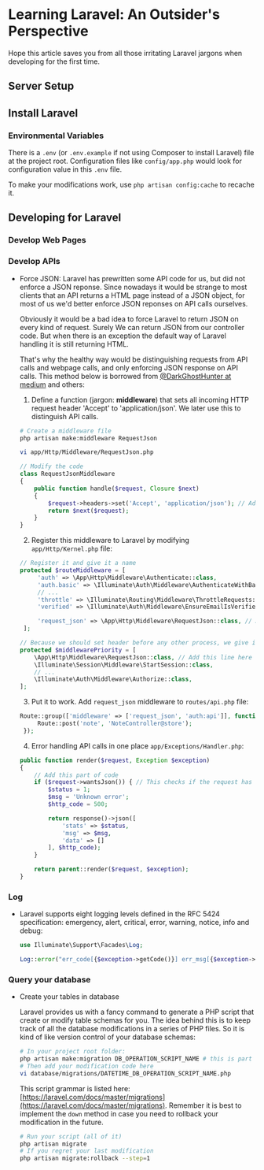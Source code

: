 # Learning Laravel: An Outsider's Perspective

Hope this article saves you from all those irritating Laravel jargons when developing for the first time.

## Server Setup

## Install Laravel

### Environmental Variables

There is a `.env` (or `.env.example` if not using Composer to install Laravel) file at the project root. Configuration files like `config/app.php` would look for configuration value in this `.env` file.

To make your modifications work, use `php artisan config:cache` to recache it.

## Developing for Laravel

### Develop Web Pages

### Develop APIs

-   Force JSON: Laravel has prewritten some API code for us, but did not enforce a JSON reponse. Since nowadays it would be strange to most clients that an API returns a HTML page instead of a JSON object, for most of us we'd better enforce JSON reponses on API calls ourselves.

    Obviously it would be a bad idea to force Laravel to return JSON on every kind of request. Surely We can return JSON from our controller code. But when there is an exception the default way of Laravel handling it is still returning HTML.

    That's why the healthy way would be distinguishing requests from API calls and webpage calls, and only enforcing JSON response on API calls. This method below is borrowed from [@DarkGhostHunter at medium](https://medium.com/@DarkGhostHunter/laravel-convert-to-json-all-responses-automatically-c4a72b2fd3ac) and others:

    1. Define a function (jargon: **middleware**) that sets all incoming HTTP request header 'Accept' to 'application/json'. We later use this to distinguish API calls.

    ```bash
    # Create a middleware file
    php artisan make:middleware RequestJson

    vi app/Http/Middleware/RequestJson.php
    ```

    ```PHP
    // Modify the code
    class RequestJsonMiddleware
    {
        public function handle($request, Closure $next)
        {
            $request->headers->set('Accept', 'application/json'); // Add this line
            return $next($request);
        }
    }
    ```

    2. Register this middleware to Laravel by modifying `app/Http/Kernel.php` file:

    ```PHP
    // Register it and give it a name
    protected $routeMiddleware = [
         'auth' => \App\Http\Middleware\Authenticate::class,
         'auth.basic' => \Illuminate\Auth\Middleware\AuthenticateWithBasicAuth::class,
         // ...
         'throttle' => \Illuminate\Routing\Middleware\ThrottleRequests::class,
         'verified' => \Illuminate\Auth\Middleware\EnsureEmailIsVerified::class,

         'request_json' => \App\Http\Middleware\RequestJson::class, // Add this line
     ];

    // Because we should set header before any other process, we give it the highest priority
    protected $middlewarePriority = [
        \App\Http\Middleware\RequestJson::class, // Add this line here
        \Illuminate\Session\Middleware\StartSession::class,
        // ...
        \Illuminate\Auth\Middleware\Authorize::class,
    ];
    ```

    3. Put it to work. Add `request_json` middleware to `routes/api.php` file:

    ```PHP
    Route::group(['middleware' => ['request_json', 'auth:api']], function(){
         Route::post('note', 'NoteController@store');
     });
    ```

    4. Error handling API calls in one place `app/Exceptions/Handler.php`:

    ```PHP
    public function render($request, Exception $exception)
    {
        // Add this part of code
        if ($request->wantsJson()) { // This checks if the request has the specified header
            $status = 1;
            $msg = 'Unknown error';
            $http_code = 500;

            return response()->json([
                'stats' => $status,
                'msg' => $msg,
                'data' => []
            ], $http_code);
        }

        return parent::render($request, $exception);
    }
    ```

### Log

-   Laravel supports eight logging levels defined in the RFC 5424 specification: emergency, alert, critical, error, warning, notice, info and debug:

    ```PHP
    use Illuminate\Support\Facades\Log;

    Log::error("err_code[{$exception->getCode()}] err_msg[{$exception->getMessage()}]", [ 'key'=>'value' ]);
    ```

### Query your database

-   Create your tables in database

    Laravel provides us with a fancy command to generate a PHP script that create or modify table schemas for you. The idea behind this is to keep track of all the database modifications in a series of PHP files. So it is kind of like version control of your database schemas:

    ```bash
    # In your project root folder:
    php artisan make:migration DB_OPERATION_SCRIPT_NAME # this is part of the name of the generated script
    # Then add your modification code here
    vi database/migrations/DATETIME_DB_OPERATION_SCRIPT_NAME.php
    ```

    This script grammar is listed here: [https://laravel.com/docs/master/migrations](https://laravel.com/docs/master/migrations). Remember it is best to implement the `down` method in case you need to rollback your modification in the future.

    ```bash
    # Run your script (all of it)
    php artisan migrate
    # If you regret your last modification
    php artisan migrate:rollback --step=1
    ```


